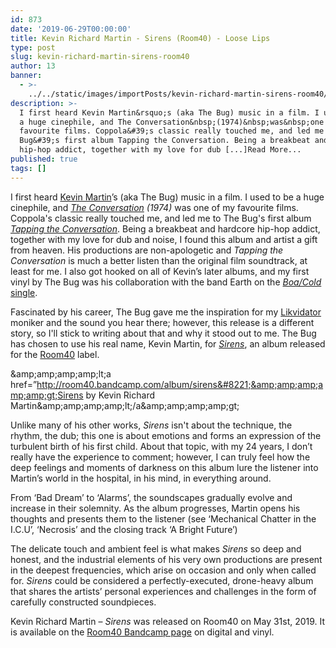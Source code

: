 ```yaml
---
id: 873
date: '2019-06-29T00:00:00'
title: Kevin Richard Martin - Sirens (Room40) - Loose Lips
type: post
slug: kevin-richard-martin-sirens-room40
author: 13
banner:
  - >-
    ../../static/images/importPosts/kevin-richard-martin-sirens-room40/image873.jpeg
description: >-
  I first heard Kevin Martin&rsquo;s (aka The Bug) music in a film. I used to be
  a huge cinephile, and The Conversation&nbsp;(1974)&nbsp;was&nbsp;one of my
  favourite films. Coppola&#39;s classic really touched me, and led me to The
  Bug&#39;s first album Tapping the Conversation. Being a breakbeat and hardcore
  hip-hop addict, together with my love for dub [...]Read More...
published: true
tags: []
---
```

I first heard [Kevin Martin](https://www.discogs.com/artist/142639-Kevin-Martin)’s (aka The Bug) music in a film. I used to be a huge cinephile, and [_The Conversation_](https://www.imdb.com/title/tt0071360/) _(1974)_ was one of my favourite films. Coppola's classic really touched me, and led me to The Bug's first album [_Tapping the Conversation_](https://www.discogs.com/The-Bug-Tapping-The-Conversation/master/1120350). Being a breakbeat and hardcore hip-hop addict, together with my love for dub and noise, I found this album and artist a gift from heaven. His productions are non-apologetic and _Tapping the Conversation_ is much a better listen than the original film soundtrack, at least for me. I also got hooked on all of Kevin’s later albums, and my first vinyl by The Bug was his collaboration with the band Earth on the [_Boa/Cold_ single](https://www.youtube.com/watch?v=mfGUMBUxN4M).  

Fascinated by his career, The Bug gave me the inspiration for my [Likvidator](https://soundcloud.com/likvidatordub) moniker and the sound you hear there; however, this release is a different story, so I'll stick to writing about that and why it stood out to me. The Bug has chosen to use his real name, Kevin Martin, for [_Sirens_](https://room40.bandcamp.com/album/sirens), an album released for the [Room40](http://room40.org) label.

&amp;amp;amp;amp;amp;lt;a href=&#8221;http://room40.bandcamp.com/album/sirens&#8221;&amp;amp;amp;amp;amp;gt;Sirens by Kevin Richard Martin&amp;amp;amp;amp;amp;lt;/a&amp;amp;amp;amp;amp;gt;

Unlike many of his other works, _Sirens_ isn't about the technique, the rhythm, the dub; this one is about emotions and forms an expression of the turbulent birth of his first child. About that topic, with my 24 years, I don’t really have the experience to comment; however, I can truly feel how the deep feelings and moments of darkness on this album lure the listener into Martin’s world in the hospital, in his mind, in everything around.  

From ‘Bad Dream’ to ‘Alarms’, the soundscapes gradually evolve and increase in their solemnity. As the album progresses, Martin opens his thoughts and presents them to the listener (see ‘Mechanical Chatter in the I.C.U’, ‘Necrosis’ and the closing track ‘A Bright Future’)  

The delicate touch and ambient feel is what makes _Sirens_ so deep and honest, and the industrial elements of his very own productions are present in the deepest frequencies, which arise on occasion and only when called for. _Sirens_ could be considered a perfectly-executed, drone-heavy album that shares the artists’ personal experiences and challenges in the form of carefully constructed soundpieces.

Kevin Richard Martin – _Sirens_ was released on Room40 on May 31st, 2019. It is available on the [Room40 Bandcamp page](https://room40.bandcamp.com/album/sirens) on digital and vinyl.